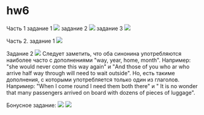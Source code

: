 # hw6
Часть 1 задание 1
![](https://pp.userapi.com/c844723/v844723121/21e60/YEM994YaML4.jpg)
 задание 2
 ![](https://pp.userapi.com/c844723/v844723710/27a0a/ilwR7krCVLo.jpg)
 задание 3
 ![](https://pp.userapi.com/c844723/v844723710/27adc/MWYDTNHU88w.jpg)

Часть 2. задание 1
![](https://sun1-3.userapi.com/c840728/v840728522/6e179/3gF5GiuIYWA.jpg)


Задание 2
![](https://sun9-6.userapi.com/c840728/v840728522/6e180/6ZcpphbjrvU.jpg)
Следует заметить, что оба синонина употребляются наиболее часто с дополнениями "way, year, home, month". Например: "she would never	come	this way again" и "And those of you who ar who	arrive	half way through will need to wait outside". Но, есть такиме дополнения, с которыми употребляется только один из глаголов. Например: "When I	come	round I need them both there" и " It is no wonder that many passengers	arrived	on board with dozens of pieces of luggage".

Бонусное задание:
![](https://vk.com/im?act=browse_images&id=846662)
![](https://pp.userapi.com/c840334/v840334764/75aff/KLeWnVfPvp8.jpg)
